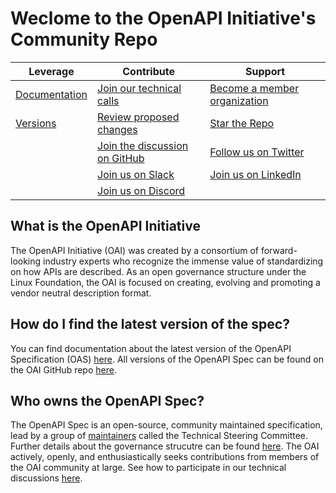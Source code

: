 # Weclome to the OpenAPI Initiative's Community Repo

| Leverage  | Contribute | Support |
| ------------- | ------------- | ------------- |
| [Documentation](https://oai.github.io/Documentation/)  | [Join our technical calls](https://github.com/OAI/OpenAPI-Specification#participation)  | [Become a member organization](https://enrollment.lfx.linuxfoundation.org/?project=openapi) |
| [Versions](https://github.com/OAI/OpenAPI-Specification/releases) | [Review proposed changes](https://github.com/OAI/OpenAPI-Specification/pulls)   | [Star the Repo](https://github.com/OAI/OpenAPI-Specification/stargazers)  |
| | [Join the discussion on GitHub](https://github.com/OAI/OpenAPI-Specification/issues) | [Follow us on Twitter](https://twitter.com/OpenApiSpec) |
| | [Join us on Slack](https://communityinviter.com/apps/open-api/openapi) | [Join us on LinkedIn](https://www.linkedin.com/groups/8556951/) |
| | [Join us on Discord](https://discord.gg/3kJKfTbZYd) | |

## What is the OpenAPI Initiative
The OpenAPI Initiative (OAI) was created by a consortium of forward-looking industry experts who recognize the immense value of standardizing on how APIs are described. As an open governance structure under the Linux Foundation, the OAI is focused on creating, evolving and promoting a vendor neutral description format.

## How do I find the latest version of the spec?
You can find documentation about the latest version of the OpenAPI Specification (OAS) [here](https://spec.openapis.org/oas/latest.html). All versions of the OpenAPI Spec can be found on the OAI GitHub repo [here](https://github.com/OAI/OpenAPI-Specification/releases).

## Who owns the OpenAPI Spec?
The OpenAPI Spec is an open-source, community maintained specification, lead by a group of [maintainers](https://github.com/OAI/OpenAPI-Specification/blob/main/MAINTAINERS.md) called the Technical Steering Committee. Further details about the governance strucutre can be found [here](https://github.com/OAI/OpenAPI-Specification/blob/main/GOVERNANCE.md). The OAI actively, openly, and enthusiastically seeks contributions from members of the OAI community at large. See how to participate in our technical discussions [here](https://github.com/OAI/OpenAPI-Specification#participation).

